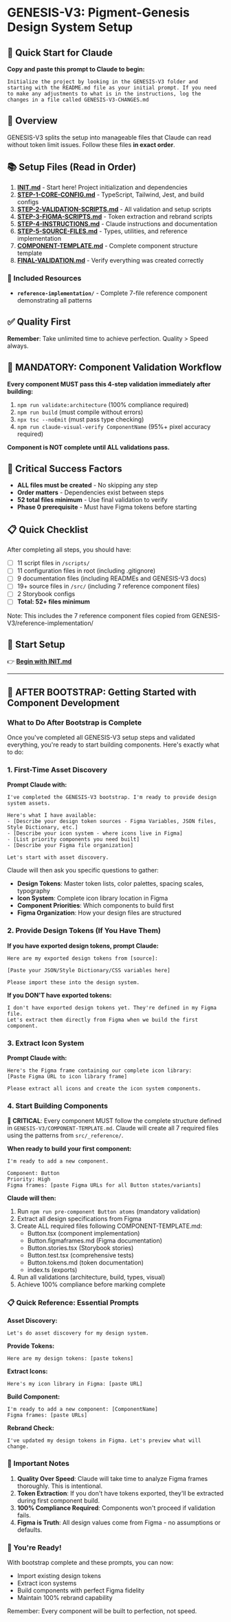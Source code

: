 # GENESIS-V3: Pigment-Genesis Design System Setup

## 🚀 Quick Start for Claude

**Copy and paste this prompt to Claude to begin:**

```
Initialize the project by looking in the GENESIS-V3 folder and starting with the README.md file as your initial prompt. If you need to make any adjustments to what is in the instructions, log the changes in a file called GENESIS-V3-CHANGES.md
```

## 🎯 Overview

GENESIS-V3 splits the setup into manageable files that Claude can read without token limit issues. Follow these files **in exact order**.

## 📚 Setup Files (Read in Order)

1. **[INIT.md](./INIT.md)** - Start here! Project initialization and dependencies
2. **[STEP-1-CORE-CONFIG.md](./STEP-1-CORE-CONFIG.md)** - TypeScript, Tailwind, Jest, and build configs
3. **[STEP-2-VALIDATION-SCRIPTS.md](./STEP-2-VALIDATION-SCRIPTS.md)** - All validation and setup scripts
4. **[STEP-3-FIGMA-SCRIPTS.md](./STEP-3-FIGMA-SCRIPTS.md)** - Token extraction and rebrand scripts
5. **[STEP-4-INSTRUCTIONS.md](./STEP-4-INSTRUCTIONS.md)** - Claude instructions and documentation
6. **[STEP-5-SOURCE-FILES.md](./STEP-5-SOURCE-FILES.md)** - Types, utilities, and reference implementation
7. **[COMPONENT-TEMPLATE.md](./COMPONENT-TEMPLATE.md)** - Complete component structure template
8. **[FINAL-VALIDATION.md](./FINAL-VALIDATION.md)** - Verify everything was created correctly

### 📁 Included Resources

- **`reference-implementation/`** - Complete 7-file reference component demonstrating all patterns

## ✅ Quality First

**Remember**: Take unlimited time to achieve perfection. Quality > Speed always.

## 🚨 MANDATORY: Component Validation Workflow

**Every component MUST pass this 4-step validation immediately after building:**

1. `npm run validate:architecture` (100% compliance required)
2. `npm run build` (must compile without errors)
3. `npx tsc --noEmit` (must pass type checking)
4. `npm run claude-visual-verify ComponentName` (95%+ pixel accuracy required)

**Component is NOT complete until ALL validations pass.**

## 🚨 Critical Success Factors

- **ALL files must be created** - No skipping any step
- **Order matters** - Dependencies exist between steps
- **52 total files minimum** - Use final validation to verify
- **Phase 0 prerequisite** - Must have Figma tokens before starting

## 📋 Quick Checklist

After completing all steps, you should have:
- [ ] 11 script files in `/scripts/`
- [ ] 11 configuration files in root (including .gitignore)
- [ ] 9 documentation files (including READMEs and GENESIS-V3 docs)
- [ ] 19+ source files in `/src/` (including 7 reference component files)
- [ ] 2 Storybook configs
- [ ] **Total: 52+ files minimum**

Note: This includes the 7 reference component files copied from GENESIS-V3/reference-implementation/

## 🚀 Start Setup

👉 **[Begin with INIT.md](./INIT.md)**

---

## 🎯 AFTER BOOTSTRAP: Getting Started with Component Development

### What to Do After Bootstrap is Complete

Once you've completed all GENESIS-V3 setup steps and validated everything, you're ready to start building components. Here's exactly what to do:

### 1. **First-Time Asset Discovery**

**Prompt Claude with:**
```
I've completed the GENESIS-V3 bootstrap. I'm ready to provide design system assets. 

Here's what I have available:
- [Describe your design token sources - Figma Variables, JSON files, Style Dictionary, etc.]
- [Describe your icon system - where icons live in Figma]
- [List priority components you need built]
- [Describe your Figma file organization]

Let's start with asset discovery.
```

Claude will then ask you specific questions to gather:
- **Design Tokens**: Master token lists, color palettes, spacing scales, typography
- **Icon System**: Complete icon library location in Figma
- **Component Priorities**: Which components to build first
- **Figma Organization**: How your design files are structured

### 2. **Provide Design Tokens (If You Have Them)**

**If you have exported design tokens, prompt Claude:**
```
Here are my exported design tokens from [source]:

[Paste your JSON/Style Dictionary/CSS variables here]

Please import these into the design system.
```

**If you DON'T have exported tokens:**
```
I don't have exported design tokens yet. They're defined in my Figma file. 
Let's extract them directly from Figma when we build the first component.
```

### 3. **Extract Icon System**

**Prompt Claude with:**
```
Here's the Figma frame containing our complete icon library:
[Paste Figma URL to icon library frame]

Please extract all icons and create the icon system components.
```

### 4. **Start Building Components**

**🚨 CRITICAL**: Every component MUST follow the complete structure defined in `GENESIS-V3/COMPONENT-TEMPLATE.md`. Claude will create all 7 required files using the patterns from `src/_reference/`.

**When ready to build your first component:**
```
I'm ready to add a new component.

Component: Button
Priority: High
Figma frames: [paste Figma URLs for all Button states/variants]
```

**Claude will then:**
1. Run `npm run pre-component Button atoms` (mandatory validation)
2. Extract all design specifications from Figma
3. Create ALL required files following COMPONENT-TEMPLATE.md:
   - Button.tsx (component implementation)
   - Button.figmaframes.md (Figma documentation)
   - Button.stories.tsx (Storybook stories)
   - Button.test.tsx (comprehensive tests)
   - Button.tokens.md (token documentation)
   - index.ts (exports)
4. Run all validations (architecture, build, types, visual)
5. Achieve 100% compliance before marking complete

### 📋 Quick Reference: Essential Prompts

**Asset Discovery:**
```
Let's do asset discovery for my design system.
```

**Provide Tokens:**
```
Here are my design tokens: [paste tokens]
```

**Extract Icons:**
```
Here's my icon library in Figma: [paste URL]
```

**Build Component:**
```
I'm ready to add a new component: [ComponentName]
Figma frames: [paste URLs]
```

**Rebrand Check:**
```
I've updated my design tokens in Figma. Let's preview what will change.
```

### 🚨 Important Notes

1. **Quality Over Speed**: Claude will take time to analyze Figma frames thoroughly. This is intentional.
2. **Token Extraction**: If you don't have tokens exported, they'll be extracted during first component build.
3. **100% Compliance Required**: Components won't proceed if validation fails.
4. **Figma is Truth**: All design values come from Figma - no assumptions or defaults.

### 🎉 You're Ready!

With bootstrap complete and these prompts, you can now:
- Import existing design tokens
- Extract icon systems
- Build components with perfect Figma fidelity
- Maintain 100% rebrand capability

Remember: Every component will be built to perfection, not speed.
